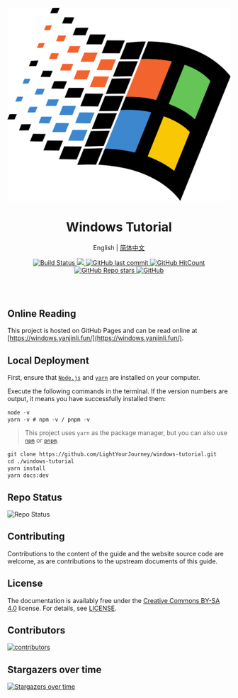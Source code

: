 <!--suppress HtmlDeprecatedAttribute -->
<p align="center">
  <a href="https://windows.yanjinli.fun/">
    <img alt="logo" src="./docs/public/images/win.svg"/>
  </a>
</p>

<h1 align="center"><strong>Windows Tutorial</strong></h1>

<div align="center">

English | [简体中文](./README.zh-CN.md)

</div>

<p align="center">
  <a
    href="https://actions-badge.atrox.dev/LightYourJourney/windows-tutorial/goto?ref=main"
   >
    <img
      alt="Build Status"
      src="https://img.shields.io/endpoint.svg?url=https%3A%2F%2Factions-badge.atrox.dev%2FLightYourJourney%2Fwindows-tutorial%2Fbadge%3Fref%3Dmain&style=flat"
    />
  </a>
  <a
    href="https://hits.seeyoufarm.com"
  >
    <img
      src="https://hits.seeyoufarm.com/api/count/incr/badge.svg?url=https%3A%2F%2Fgithub.com%2FLightYourJourney%2Fwindows-tutorial&count_bg=%2379C83D&title_bg=%23555555&icon=&icon_color=%23E7E7E7&title=hits&edge_flat=false"
    />
  </a>
  <a
    href="https://github.com/LightYourJourney/windows-tutorial"
    target="_blank"
    rel="noopener noreferrer"
  >
    <img
      alt="GitHub last commit"
      src="https://img.shields.io/github/last-commit/LightYourJourney/windows-tutorial"
    />
  </a>
  </a>
  <a
    href="https://github.com/LightYourJourney/windows-tutorial"
    target="_blank"
    rel="noopener noreferrer"
  >
    <img
      alt="GitHub HitCount"
      src="https://views.whatilearened.today/views/github/LightYourJourney/windows-tutorial.svg"
    />
  </a>
  <a
    href="https://github.com/LightYourJourney/windows-tutorial"
    target="_blank"
    rel="noopener noreferrer"
  >
    <img
      alt="GitHub Repo stars"
      src="https://img.shields.io/github/stars/LightYourJourney/windows-tutorial?style=social"
    />
  </a>
  <a
    href="https://github.com/LightYourJourney/windows-tutorial/blob/main/LICENSE"
    target="_blank"
    rel="noopener noreferrer"
  >
    <img
      alt="GitHub"
      src="https://img.shields.io/github/license/LightYourJourney/windows-tutorial"
    >
  </a>
</p>

<div align="center">
<img src="https://cdn.jsdelivr.net/gh/eryajf/tu@main/img/image_20240420_214408.gif" width="800"  height="3">
</div><br>

## Online Reading

This project is hosted on GitHub Pages and can be read online at [https://windows.yanjinli.fun/](https://windows.yanjinli.fun/).

## Local Deployment

First, ensure that [`Node.js`](https://nodejs.org/) and [`yarn`](https://yarnpkg.com/) are installed on your computer.

Execute the following commands in the terminal. If the version numbers are output, it means you have successfully installed them:

```shell
node -v
yarn -v # npm -v / pnpm -v
```

> This project uses `yarn` as the package manager, but you can also use [`npm`](https://www.npmjs.com/) or [`pnpm`](https://pnpm.io/).

```shell
git clone https://github.com/LightYourJourney/windows-tutorial.git
cd ./windows-tutorial
yarn install
yarn docs:dev
```

## Repo Status

![Repo Status](https://repobeats.axiom.co/api/embed/f07c6647b9f616c0ffbe670b3ef8ccd3b8c996b4.svg)

## Contributing

Contributions to the content of the guide and the website source code are welcome, as are contributions to the upstream documents of this guide.

## License

The documentation is availably free under the [Creative Commons BY-SA 4.0](https://creativecommons.org/licenses/by-sa/4.0/) license. For details, see [LICENSE](https://github.com/LightYourJourney/windows-tutorial/blob/main/LICENSE).

## Contributors

<a href="https://github.com/LightYourJourney/windows-tutorial/graphs/contributors">
  <img src="https://contrib.rocks/image?repo=LightYourJourney/windows-tutorial" alt="contributors"/>
</a>

## Stargazers over time

[![Stargazers over time](https://starchart.cc/LightYourJourney/windows-tutorial.svg?variant=adaptive)](https://starchart.cc/LightYourJourney/windows-tutorial)
